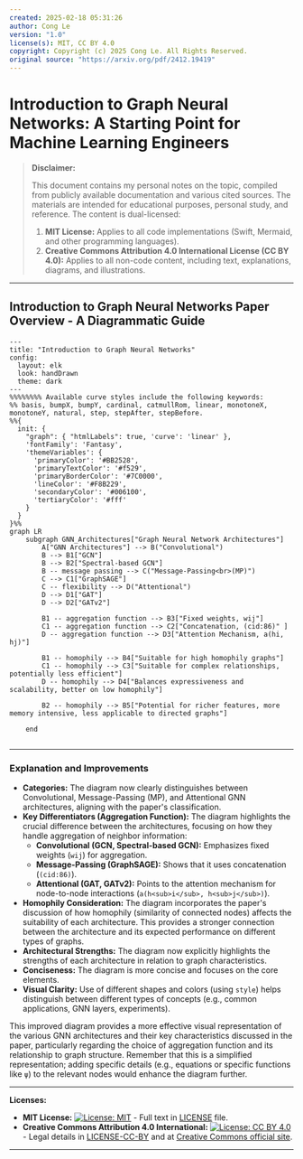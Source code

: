 ```yaml
---
created: 2025-02-18 05:31:26
author: Cong Le
version: "1.0"
license(s): MIT, CC BY 4.0
copyright: Copyright (c) 2025 Cong Le. All Rights Reserved.
original source: "https://arxiv.org/pdf/2412.19419"
---
```



# Introduction to Graph Neural Networks: A Starting Point for Machine Learning Engineers
> **Disclaimer:**
>
> This document contains my personal notes on the topic,
> compiled from publicly available documentation and various cited sources.
> The materials are intended for educational purposes, personal study, and reference.
> The content is dual-licensed:
> 1. **MIT License:** Applies to all code implementations (Swift, Mermaid, and other programming languages).
> 2. **Creative Commons Attribution 4.0 International License (CC BY 4.0):** Applies to all non-code content, including text, explanations, diagrams, and illustrations.
---


## Introduction to Graph Neural Networks Paper Overview - A Diagrammatic Guide 


```mermaid
---
title: "Introduction to Graph Neural Networks"
config:
  layout: elk
  look: handDrawn
  theme: dark
---
%%%%%%%% Available curve styles include the following keywords:
%% basis, bumpX, bumpY, cardinal, catmullRom, linear, monotoneX, monotoneY, natural, step, stepAfter, stepBefore.
%%{
  init: {
    "graph": { "htmlLabels": true, 'curve': 'linear' },
    'fontFamily': 'Fantasy',
    'themeVariables': {
      'primaryColor': '#BB2528',
      'primaryTextColor': '#f529',
      'primaryBorderColor': '#7C0000',
      'lineColor': '#F8B229',
      'secondaryColor': '#006100',
      'tertiaryColor': '#fff'
    }
  }
}%%
graph LR
    subgraph GNN_Architectures["Graph Neural Network Architectures"]
        A["GNN Architectures"] --> B("Convolutional")
        B --> B1["GCN"]
        B --> B2["Spectral-based GCN"]
        B -- message passing --> C("Message-Passing<br>(MP)")
        C --> C1["GraphSAGE"]
        C -- flexibility --> D("Attentional")
        D --> D1["GAT"]
        D --> D2["GATv2"]
        
        B1 -- aggregation function --> B3["Fixed weights, wij"]
        C1 -- aggregation function --> C2["Concatenation, (cid:86)" ]
        D -- aggregation function --> D3["Attention Mechanism, a(hi, hj)"]
        
        B1 -- homophily --> B4["Suitable for high homophily graphs"]
        C1 -- homophily --> C3["Suitable for complex relationships, potentially less efficient"]
        D -- homophily --> D4["Balances expressiveness and scalability, better on low homophily"]

        B2 -- homophily --> B5["Potential for richer features, more memory intensive, less applicable to directed graphs"]
        
    end
    
```

-----


### Explanation and Improvements

* **Categories:** The diagram now clearly distinguishes between Convolutional, Message-Passing (MP), and Attentional GNN architectures, aligning with the paper's classification.
* **Key Differentiators (Aggregation Function):** The diagram highlights the crucial difference between the architectures, focusing on how they handle aggregation of neighbor information:
    * **Convolutional (GCN, Spectral-based GCN):**  Emphasizes fixed weights (`wij`) for aggregation.
    * **Message-Passing (GraphSAGE):**  Shows that it uses concatenation (`(cid:86)`).
    * **Attentional (GAT, GATv2):**  Points to the attention mechanism for node-to-node interactions (`a(h<sub>i</sub>, h<sub>j</sub>)`).
* **Homophily Consideration:** The diagram incorporates the paper's discussion of how homophily (similarity of connected nodes) affects the suitability of each architecture. This provides a stronger connection between the architecture and its expected performance on different types of graphs.
* **Architectural Strengths:** The diagram now explicitly highlights the strengths of each architecture in relation to graph characteristics.
* **Conciseness:** The diagram is more concise and focuses on the core elements.
* **Visual Clarity:**  Use of different shapes and colors (using `style`) helps distinguish between different types of concepts (e.g., common applications, GNN layers, experiments).


This improved diagram provides a more effective visual representation of the various GNN architectures and their key characteristics discussed in the paper, particularly regarding the choice of aggregation function and its relationship to graph structure.  Remember that this is a simplified representation; adding specific details (e.g., equations or specific functions like `ψ`) to the relevant nodes would enhance the diagram further.



---
**Licenses:**

- **MIT License:**  [![License: MIT](https://img.shields.io/badge/License-MIT-yellow.svg)](LICENSE) - Full text in [LICENSE](LICENSE) file.
- **Creative Commons Attribution 4.0 International:** [![License: CC BY 4.0](https://licensebuttons.net/l/by/4.0/88x31.png)](LICENSE-CC-BY) - Legal details in [LICENSE-CC-BY](LICENSE-CC-BY) and at [Creative Commons official site](http://creativecommons.org/licenses/by/4.0/).

---